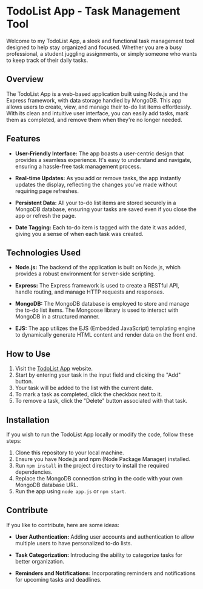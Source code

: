 # TodoList App - Task Management Tool

Welcome to my TodoList App, a sleek and functional task management tool designed to help stay organized and focused. Whether you are a busy professional, a student juggling assignments, or simply someone who wants to keep track of their daily tasks.

## Overview

The TodoList App is a web-based application built using Node.js and the Express framework, with data storage handled by MongoDB. This app allows users to create, view, and manage their to-do list items effortlessly. With its clean and intuitive user interface, you can easily add tasks, mark them as completed, and remove them when they're no longer needed.

## Features

- **User-Friendly Interface:** The app boasts a user-centric design that provides a seamless experience. It's easy to understand and navigate, ensuring a hassle-free task management process.

- **Real-time Updates:** As you add or remove tasks, the app instantly updates the display, reflecting the changes you've made without requiring page refreshes.

- **Persistent Data:** All your to-do list items are stored securely in a MongoDB database, ensuring your tasks are saved even if you close the app or refresh the page.

- **Date Tagging:** Each to-do item is tagged with the date it was added, giving you a sense of when each task was created.

## Technologies Used

- **Node.js:** The backend of the application is built on Node.js, which provides a robust environment for server-side scripting.

- **Express:** The Express framework is used to create a RESTful API, handle routing, and manage HTTP requests and responses.

- **MongoDB:** The MongoDB database is employed to store and manage the to-do list items. The Mongoose library is used to interact with MongoDB in a structured manner.

- **EJS:** The app utilizes the EJS (Embedded JavaScript) templating engine to dynamically generate HTML content and render data on the front end.

## How to Use

1. Visit the [TodoList App](https://todolist-83tg.onrender.com) website.
2. Start by entering your task in the input field and clicking the "Add" button.
3. Your task will be added to the list with the current date.
4. To mark a task as completed, click the checkbox next to it.
5. To remove a task, click the "Delete" button associated with that task.

## Installation

If you wish to run the TodoList App locally or modify the code, follow these steps:

1. Clone this repository to your local machine.
2. Ensure you have Node.js and npm (Node Package Manager) installed.
3. Run `npm install` in the project directory to install the required dependencies.
4. Replace the MongoDB connection string in the code with your own MongoDB database URL.
5. Run the app using `node app.js` or `npm start`.

## Contribute

If you like to contribute, here are some ideas:

- **User Authentication:** Adding user accounts and authentication to allow multiple users to have personalized to-do lists.

- **Task Categorization:** Introducing the ability to categorize tasks for better organization.

- **Reminders and Notifications:** Incorporating reminders and notifications for upcoming tasks and deadlines.


